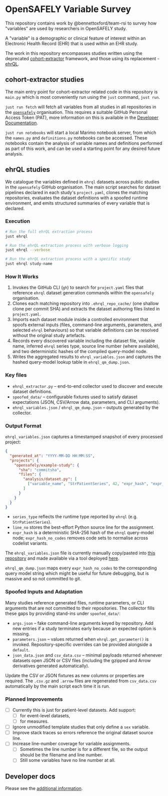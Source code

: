 # OpenSAFELY Variable Survey

This repository contains work by @bennettoxford/team-rsi to survey how "variables" are used by researchers in OpenSAFELY study.

A "variable" is a demographic or clinical feature of interest within an Electronic Health Record (EHR) that is used within an EHR study.

The work in this repository encompasses studies written using the deprecated [cohort-extractor](https://github.com/opensafely-core/cohort-extractor/) framework,
and those using its replacement - [ehrQL](https://github.com/opensafely-core/ehrql).

## cohort-extractor studies

The main entry point for cohort-extractor related code in this repository is `main.py` which is most conveniently run using the `just` command, `just run`.

`just run fetch` will fetch all variables from all studies in all repositories in the [`opensafely`](https://github.com/opensafely) organisation.
This requires a suitable GitHub Personal Access Token (PAT),
more information on this is available in the [Developer Documentation](#developer-docs).

`just run notebooks` will start a local Marimo notebook server,
from which the `names.py` and `definitions.py` notebooks can be accessed.
These notebooks contain the analysis of variable names and definitions performed as part of this work,
and can be used a starting point for any desired future analysis.

## ehrQL studies

We catalogue the variables defined in `ehrql` datasets across public studies in
the `opensafely` GitHub organisation. The main script searches for dataset
pipelines declared in each study's `project.yaml`, clones the matching
repositories, evaluates the dataset definitions with a spoofed runtime
environment, and emits structured summaries of every variable that is declared.

### Execution

```bash
# Run the full ehrQL extraction process
just ehrql

# Run the ehrQL extraction process with verbose logging
just ehrql --verbose

# Run the ehrQL extraction process with a specific study
just ehrql study-name
```

### How It Works

1. Invokes the GitHub CLI (`gh`) to search for `project.yaml` files that
   reference `ehrql` dataset generation commands within the `opensafely`
   organisation.
2. Clones each matching repository into `.ehrql_repo_cache/` (one shallow
   clone per commit SHA) and extracts the dataset authoring files listed in
   `project.yaml`.
3. Imports each dataset module inside a controlled environment that spoofs
   external inputs (files, command-line arguments, parameters, and selected
   `ehrql` behaviours) so that variable definitions can be resolved without the
   original study artefacts.
4. Records every discovered variable including the dataset file, variable name,
   inferred `ehrql` series type, source line number (where available), and two
   deterministic hashes of the compiled query-model node.
5. Writes the aggregated results to `ehrql_variables.json` and captures the
   hashed query-model lookup table in `ehrql_qm_dump.json`.

### Key files

- `ehrql_extractor.py` – end-to-end collector used to discover and execute
  dataset definitions.
- `spoofed_data/` – configurable fixtures used to satisfy dataset expectations
  (JSON, CSV/Arrow data, parameters, and CLI arguments).
- `ehrql_variables.json` / `ehrql_qm_dump.json` – outputs generated by
  the collector.

### Output Format

`ehrql_variables.json` captures a timestamped snapshot of every processed
project:

```json
{
  "generated_at": "YYYY-MM-DD HH:MM:SS",
  "projects": {
    "opensafely/example-study": {
      "sha": "commitsha",
      "files": {
        "analysis/dataset.py": [
          ["variable_name", "StrPatientSeries", 42, "expr_hash", "expr_hash_no_codes"]
        ]
      }
    }
  }
}
```

- `series_type` reflects the runtime type reported by `ehrql` (e.g.
  `StrPatientSeries`).
- `line_no` stores the best-effort Python source line for the assignment.
- `expr_hash` is a deterministic SHA-256 hash of the `ehrql` query-model node;
  `expr_hash_no_codes` removes code sets to normalise across codelist variants.

The `ehrql_variables.json` file is currently manually copy/pasted into [this repository](https://github.com/bennettoxford/rsi-prototypes/)
and made available via a tool deployed [here](https://dolphin-app-z2vdi.ondigitalocean.app/ehrql-variable-explorer).

`ehrql_qm_dump.json` maps every `expr_hash_no_codes` to the corresponding query
model string which might be useful for future debugging, but is massive and so
not committed to git.

### Spoofed Inputs and Adaptation

Many studies reference generated files, runtime parameters, or CLI arguments that
are not committed to their repositories. The collector fills these gaps by
providing stand-ins under `spoofed_data/`:

- `args.json` – fake command-line arguments keyed by repository. Add new entries
  if a study terminates early because an expected option is missing.
- `parameters.json` – values returned when `ehrql.get_parameter()` is invoked.
  Repository-specific overrides can be provided alongside a `default`.
- `json_data.json` and `csv_data.csv` – minimal payloads returned whenever
  datasets open JSON or CSV files (including the gzipped and Arrow derivatives
  generated automatically).

Update the CSV or JSON fixtures as new columns or properties are required. The `.csv.gz` and `.arrow`
files are regenerated from `csv_data.csv` automatically by the main script each time it is run.

### Planned Improvements

- [ ] Currently this is just for patient-level datasets. Add support:
  - [ ] for event-level datasets,
  - [ ] for measures.
- [ ] Ignore unmodified template studies that only define a `sex` variable.
- [ ] Improve stack traces so errors reference the original dataset source line.
- [ ] Increase line-number coverage for variable assignments.
  - [ ] Sometimes the line number is for a different file, so the output should be the filename and line number.
  - [ ] Still some variables have no line number at all.

## Developer docs

Please see the [additional information](DEVELOPERS.md).
